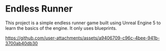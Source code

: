 # Endless Runner

This project is a simple endless runner game built using Unreal Engine 5 to learn the basics of the engine. It only uses blueprints.

https://github.com/user-attachments/assets/a9406709-c96c-4bee-941b-3700ab40db30
